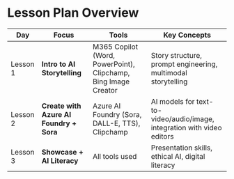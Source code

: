 # Lesson Plan Overview  
  
| Day      | Focus                                   | Tools                                                                 | Key Concepts                                                                                               |  
|----------|-----------------------------------------|----------------------------------------------------------------------|------------------------------------------------------------------------------------------------------------|  
| Lesson 1 | **Intro to AI Storytelling**            | M365 Copilot (Word, PowerPoint), Clipchamp, Bing Image Creator       | Story structure, prompt engineering, multimodal storytelling                                              |  
| Lesson 2 | **Create with Azure AI Foundry + Sora** | Azure AI Foundry (Sora, DALL-E, TTS), Clipchamp                      | AI models for text-to-video/audio/image, integration with video editors                                   |  
| Lesson 3 | **Showcase + AI Literacy**              | All tools used                                                       | Presentation skills, ethical AI, digital literacy                                                          |  